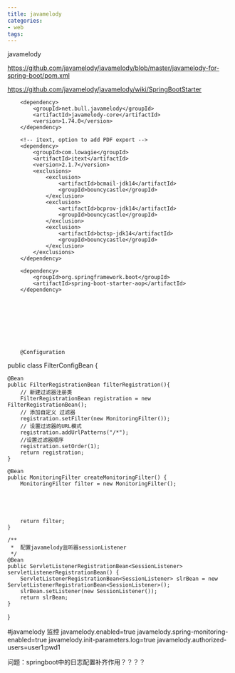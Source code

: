 ```yaml
---
title: javamelody
categories: 
- web
tags:
---
```



javamelody


https://github.com/javamelody/javamelody/blob/master/javamelody-for-spring-boot/pom.xml

https://github.com/javamelody/javamelody/wiki/SpringBootStarter


  <!-- javamelody-core -->
        <dependency>
            <groupId>net.bull.javamelody</groupId>
            <artifactId>javamelody-core</artifactId>
            <version>1.74.0</version>
        </dependency>

        <!-- itext, option to add PDF export -->
        <dependency>
            <groupId>com.lowagie</groupId>
            <artifactId>itext</artifactId>
            <version>2.1.7</version>
            <exclusions>
                <exclusion>
                    <artifactId>bcmail-jdk14</artifactId>
                    <groupId>bouncycastle</groupId>
                </exclusion>
                <exclusion>
                    <artifactId>bcprov-jdk14</artifactId>
                    <groupId>bouncycastle</groupId>
                </exclusion>
                <exclusion>
                    <artifactId>bctsp-jdk14</artifactId>
                    <groupId>bouncycastle</groupId>
                </exclusion>
            </exclusions>
        </dependency>

        <dependency>
            <groupId>org.springframework.boot</groupId>
            <artifactId>spring-boot-starter-aop</artifactId>
        </dependency>









        @Configuration
public class FilterConfigBean {

    @Bean
    public FilterRegistrationBean filterRegistration(){
        // 新建过滤器注册类
        FilterRegistrationBean registration = new FilterRegistrationBean();
        // 添加自定义 过滤器
        registration.setFilter(new MonitoringFilter());
        // 设置过滤器的URL模式
        registration.addUrlPatterns("/*");
        //设置过滤器顺序
        registration.setOrder(1);
        return registration;
    }

    @Bean
    public MonitoringFilter createMonitoringFilter() {
        MonitoringFilter filter = new MonitoringFilter();





        return filter;
    }

    /**
     *  配置javamelody监听器sessionListener
     */
    @Bean
    public ServletListenerRegistrationBean<SessionListener> servletListenerRegistrationBean() {
        ServletListenerRegistrationBean<SessionListener> slrBean = new ServletListenerRegistrationBean<SessionListener>();
        slrBean.setListener(new SessionListener());
        return slrBean;
    }


}




#javamelody 监控
javamelody.enabled=true
javamelody.spring-monitoring-enabled=true
javamelody.init-parameters.log=true
javamelody.authorized-users=user1:pwd1

问题：springboot中的日志配置补齐作用？？？？